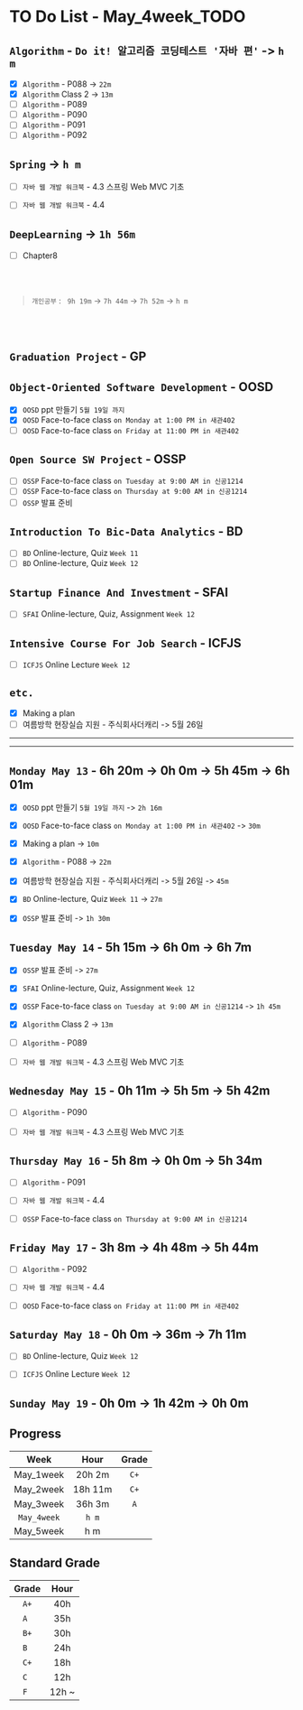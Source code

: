 # TO Do List - May_4week_TODO

## `Algorithm` - `Do it! 알고리즘 코딩테스트 '자바 편'` -> `h m`
- [x] `Algorithm` - P088 -> `22m`
- [x] `Algorithm` Class 2 -> `13m`
- [ ] `Algorithm` - P089
- [ ] `Algorithm` - P090
- [ ] `Algorithm` - P091
- [ ] `Algorithm` - P092

## `Spring` -> `h m`
- [ ] `자바 웹 개발 워크북` - 4.3 스프링 Web MVC 기초
- [ ] `자바 웹 개발 워크북` - 4.4


## `DeepLearning` -> `1h 56m`
- [ ] Chapter8


<br><br>

> `개인공부` : ` 9h 19m` -> `7h 44m` -> `7h 52m` -> `h m`

<br><br>

<!-- ## `Java`
## `OPIc`
## `Stock`
## `React` -->


## `Graduation Project` - GP
<!-- - [x] `GP` 대면수업 `화요일`
- [x] `GP` 대면수업 `목요일`
- [x] `GP` Team Meeting `Friday 15:00` -->

## `Object-Oriented Software Development` - OOSD
- [x] `OOSD` ppt 만들기 `5월 19일 까지`
- [x] `OOSD` Face-to-face class `on Monday at 1:00 PM in 새관402`
- [ ] `OOSD` Face-to-face class `on Friday at 11:00 PM in 새관402`

## `Open Source SW Project` - OSSP
- [ ] `OSSP` Face-to-face class `on Tuesday at 9:00 AM in 신공1214`
- [ ] `OSSP` Face-to-face class `on Thursday at 9:00 AM in 신공1214`
- [ ] `OSSP` 발표 준비

## `Introduction To Bic-Data Analytics` - BD
- [ ] `BD` Online-lecture, Quiz  `Week 11`
- [ ] `BD` Online-lecture, Quiz  `Week 12`

## `Startup Finance And Investment` - SFAI
- [ ] `SFAI` Online-lecture, Quiz, Assignment `Week 12`

## `Intensive Course For Job Search` - ICFJS
- [ ] `ICFJS` Online Lecture `Week 12`
<!-- - [ ] `ICFJS` - Assignment3 `until June 20` -->

## `etc.`
- [x] Making a plan
- [ ] 여름방학 현장실습 지원 - 주식회사더캐리 -> 5월 26일

---
---

## `Monday May 13` - 6h 20m -> 0h 0m -> 5h 45m -> 6h 01m
- [x] `OOSD` ppt 만들기 `5월 19일 까지` -> `2h 16m`
- [x] `OOSD` Face-to-face class `on Monday at 1:00 PM in 새관402` -> `30m`
- [x] Making a plan -> `10m`
- [x] `Algorithm` - P088 -> `22m`
- [x] 여름방학 현장실습 지원 - 주식회사더캐리 -> 5월 26일 -> `45m`
- [x] `BD` Online-lecture, Quiz  `Week 11` -> `27m`
- [x] `OSSP` 발표 준비 -> `1h 30m`


## `Tuesday May 14` - 5h 15m -> 6h 0m -> 6h 7m
- [x] `OSSP` 발표 준비 -> `27m`
- [x] `SFAI` Online-lecture, Quiz, Assignment `Week 12`
- [x] `OSSP` Face-to-face class `on Tuesday at 9:00 AM in 신공1214` -> `1h 45m`
- [x] `Algorithm` Class 2 -> `13m`
- [ ] `Algorithm` - P089
- [ ] `자바 웹 개발 워크북` - 4.3 스프링 Web MVC 기초


## `Wednesday May 15` - 0h 11m -> 5h 5m -> 5h 42m
- [ ] `Algorithm` - P090
- [ ] `자바 웹 개발 워크북` - 4.3 스프링 Web MVC 기초


## `Thursday May 16` - 5h 8m -> 0h 0m -> 5h 34m
- [ ] `Algorithm` - P091
- [ ] `자바 웹 개발 워크북` - 4.4
- [ ] `OSSP` Face-to-face class `on Thursday at 9:00 AM in 신공1214`


## `Friday May 17` - 3h 8m -> 4h 48m -> 5h 44m
- [ ] `Algorithm` - P092
- [ ] `자바 웹 개발 워크북` - 4.4
- [ ] `OOSD` Face-to-face class `on Friday at 11:00 PM in 새관402`


## `Saturday May 18` - 0h 0m -> 36m -> 7h 11m
- [ ] `BD` Online-lecture, Quiz  `Week 12`
- [ ] `ICFJS` Online Lecture `Week 12`


## `Sunday May 19` - 0h 0m -> 1h 42m -> 0h 0m



## Progress
| Week | Hour | Grade |
|:---:|:---:|:---:|
|May_1week|20h 2m|`C+`|
|May_2week|18h 11m|`C+`|
|May_3week|36h 3m|`A`|
|`May_4week`|`h m`||
|May_5week|h m||


## Standard Grade
| Grade | Hour |
|:---:|:---:|
|`A+`|40h|
|`A `|35h|
|`B+`|30h|
|`B `|24h|
|`C+`|18h|
|`C `|12h|
|`F `|12h ~|
